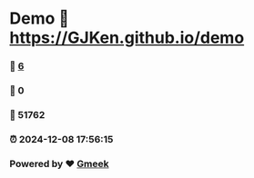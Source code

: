 # Demo :link: https://GJKen.github.io/demo 
### :page_facing_up: [6](https://GJKen.github.io/demo/tag.html) 
### :speech_balloon: 0 
### :hibiscus: 51762 
### :alarm_clock: 2024-12-08 17:56:15 
### Powered by :heart: [Gmeek](https://github.com/Meekdai/Gmeek)
